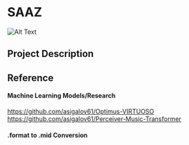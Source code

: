 # SAAZ

![Alt Text](https://thumbs.gfycat.com/FatherlyPositiveBlobfish-size_restricted.gif)

## Project Description

## Reference

#### Machine Learning Models/Research
https://github.com/asigalov61/Optimus-VIRTUOSO
https://github.com/asigalov61/Perceiver-Music-Transformer
#### .format to .mid Conversion

